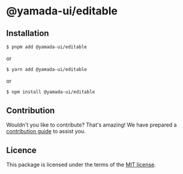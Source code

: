 # @yamada-ui/editable

## Installation

```sh
$ pnpm add @yamada-ui/editable
```

or

```sh
$ yarn add @yamada-ui/editable
```

or

```sh
$ npm install @yamada-ui/editable
```

## Contribution

Wouldn't you like to contribute? That's amazing! We have prepared a [contribution guide](https://github.com/hirotomoyamada/yamada-ui/blob/main/CONTRIBUTING.md) to assist you.

## Licence

This package is licensed under the terms of the
[MIT license](https://github.com/hirotomoyamada/yamada-ui/blob/main/LICENSE).
